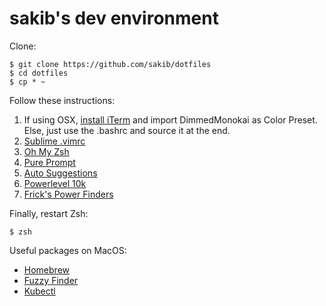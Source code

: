# sakib's dev environment

Clone:
```
$ git clone https://github.com/sakib/dotfiles
$ cd dotfiles
$ cp * ~
```

Follow these instructions:

1. If using OSX, [install iTerm](https://www.iterm2.com/) and import DimmedMonokai as Color Preset. Else, just use the .bashrc and source it at the end.
2. [Sublime .vimrc](https://github.com/grigio/vim-sublime)
3. [Oh My Zsh](https://github.com/robbyrussell/oh-my-zsh)
4. [Pure Prompt](https://github.com/sindresorhus/pure)
5. [Auto Suggestions](https://github.com/zsh-users/zsh-autosuggestions/blob/master/INSTALL.md)
6. [Powerlevel 10k](https://github.com/romkatv/powerlevel10k)
7. [Frick's Power Finders](https://gist.github.com/mdbfrick/2114066b1f4523727c74daf593ee9644)

Finally, restart Zsh:
```
$ zsh
```

Useful packages on MacOS:
* [Homebrew](https://brew.sh/)
* [Fuzzy Finder](https://github.com/junegunn/fzf)
* [Kubectl](https://kubernetes.io/docs/tasks/tools/install-kubectl-macos/)
